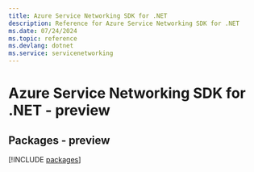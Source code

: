```yaml
---
title: Azure Service Networking SDK for .NET
description: Reference for Azure Service Networking SDK for .NET
ms.date: 07/24/2024
ms.topic: reference
ms.devlang: dotnet
ms.service: servicenetworking
---
```

# Azure Service Networking SDK for .NET - preview
## Packages - preview
[!INCLUDE [packages](service-networking-index.md)]